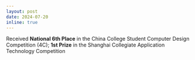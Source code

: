 ```yaml
---
layout: post
date: 2024-07-20
inline: true
---
```


Received **National 6th Place** in the China College Student Computer Design Competition (4C); **1st Prize** in the Shanghai Collegiate Application Technology Competition 